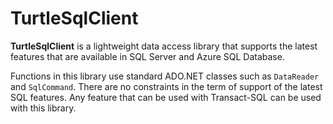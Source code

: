 # TurtleSqlClient

**TurtleSqlClient** is a lightweight data access library that supports the latest features that are available in SQL Server and Azure SQL Database.

Functions in this library use standard ADO.NET classes such as `DataReader` and `SqlCommand`. There are no constraints in the term of support of the latest SQL features. Any feature that can be used with Transact-SQL can be used with this library.
